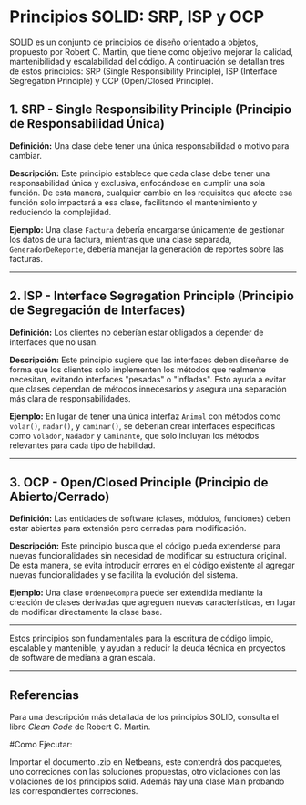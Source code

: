# Principios SOLID: SRP, ISP y OCP

SOLID es un conjunto de principios de diseño orientado a objetos, propuesto por Robert C. Martin, que tiene como objetivo mejorar la calidad, mantenibilidad y escalabilidad del código. A continuación se detallan tres de estos principios: SRP (Single Responsibility Principle), ISP (Interface Segregation Principle) y OCP (Open/Closed Principle).

## 1. SRP - Single Responsibility Principle (Principio de Responsabilidad Única)
**Definición:** Una clase debe tener una única responsabilidad o motivo para cambiar.

**Descripción:** Este principio establece que cada clase debe tener una responsabilidad única y exclusiva, enfocándose en cumplir una sola función. De esta manera, cualquier cambio en los requisitos que afecte esa función solo impactará a esa clase, facilitando el mantenimiento y reduciendo la complejidad.

**Ejemplo:** Una clase `Factura` debería encargarse únicamente de gestionar los datos de una factura, mientras que una clase separada, `GeneradorDeReporte`, debería manejar la generación de reportes sobre las facturas.

---

## 2. ISP - Interface Segregation Principle (Principio de Segregación de Interfaces)
**Definición:** Los clientes no deberían estar obligados a depender de interfaces que no usan.

**Descripción:** Este principio sugiere que las interfaces deben diseñarse de forma que los clientes solo implementen los métodos que realmente necesitan, evitando interfaces "pesadas" o "infladas". Esto ayuda a evitar que clases dependan de métodos innecesarios y asegura una separación más clara de responsabilidades.

**Ejemplo:** En lugar de tener una única interfaz `Animal` con métodos como `volar()`, `nadar()`, y `caminar()`, se deberían crear interfaces específicas como `Volador`, `Nadador` y `Caminante`, que solo incluyan los métodos relevantes para cada tipo de habilidad.

---

## 3. OCP - Open/Closed Principle (Principio de Abierto/Cerrado)
**Definición:** Las entidades de software (clases, módulos, funciones) deben estar abiertas para extensión pero cerradas para modificación.

**Descripción:** Este principio busca que el código pueda extenderse para nuevas funcionalidades sin necesidad de modificar su estructura original. De esta manera, se evita introducir errores en el código existente al agregar nuevas funcionalidades y se facilita la evolución del sistema.

**Ejemplo:** Una clase `OrdenDeCompra` puede ser extendida mediante la creación de clases derivadas que agreguen nuevas características, en lugar de modificar directamente la clase base.

---

Estos principios son fundamentales para la escritura de código limpio, escalable y mantenible, y ayudan a reducir la deuda técnica en proyectos de software de mediana a gran escala.

---

## Referencias
Para una descripción más detallada de los principios SOLID, consulta el libro _Clean Code_ de Robert C. Martin.


#Como Ejecutar:

Importar el documento .zip en Netbeans, este contendrá dos pacquetes, uno correciones con las soluciones propuestas, otro violaciones con las violaciones de los principios solid.
Además hay una clase Main probando las correspondientes correciones.
